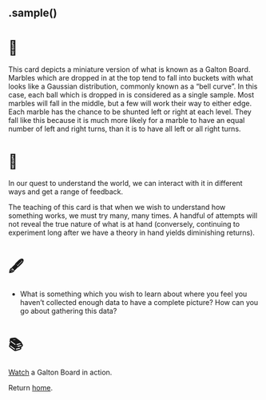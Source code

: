 ## .sample()

# 🔬

This card depicts a miniature version of what is known as a Galton Board. Marbles which are dropped in at the top tend to fall into buckets with what looks like a Gaussian distribution, commonly known as a “bell curve”. In this case, each ball which is dropped in is considered as a single sample. Most marbles will fall in the middle, but a few will work their way to either edge. Each marble has the chance to be shunted left or right at each level. They fall like this because it is much more likely for a marble to have an equal number of left and right turns, than it is to have all left or all right turns.

# 🧩

In our quest to understand the world, we can interact with it in different ways and get a range of feedback. 

The teaching of this card is that when we wish to understand how something works, we must try many, many times. A handful of attempts will not reveal the true nature of what is at hand (conversely, continuing to experiment long after we have a theory in hand yields diminishing returns).

# 🖋️

- What is something which you wish to learn about where you feel you haven’t collected enough data to have a complete picture? How can you go about gathering this data?

# 📚

[Watch](https://www.youtube.com/watch?v=6YDHBFVIvIs) a Galton Board in action.

Return [home](../index.md).
